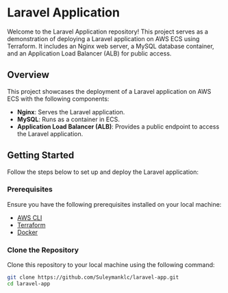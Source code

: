 # Laravel Application

Welcome to the Laravel Application repository! This project serves as a demonstration of deploying a Laravel application on AWS ECS using Terraform. It includes an Nginx web server, a MySQL database container, and an Application Load Balancer (ALB) for public access.

## Overview

This project showcases the deployment of a Laravel application on AWS ECS with the following components:

- **Nginx**: Serves the Laravel application.
- **MySQL**: Runs as a container in ECS.
- **Application Load Balancer (ALB)**: Provides a public endpoint to access the Laravel application.

## Getting Started

Follow the steps below to set up and deploy the Laravel application:

### Prerequisites

Ensure you have the following prerequisites installed on your local machine:

- [AWS CLI](https://aws.amazon.com/cli/)
- [Terraform](https://www.terraform.io/downloads.html)
- [Docker](https://www.docker.com/products/docker-desktop)

### Clone the Repository

Clone this repository to your local machine using the following command:

```bash
git clone https://github.com/Suleymanklc/laravel-app.git
cd laravel-app
